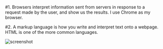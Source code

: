 #1. Browsers interpret information sent from servers in response to a request made by the user, and show us the results. I use Chrome as my browser.

#2. A markup language is how you write and interpret text onto a webpage. HTML is one of the more common languages.


![screenshot](./images/)
